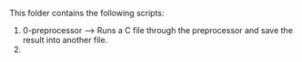 This folder contains the following scripts:
1. 0-preprocessor --> Runs a C file through the preprocessor and save the result into another file.
2. 
